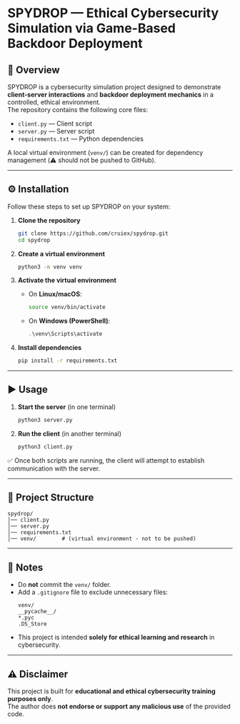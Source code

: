 # SPYDROP — Ethical Cybersecurity Simulation via Game-Based Backdoor Deployment

## 📌 Overview
SPYDROP is a cybersecurity simulation project designed to demonstrate **client-server interactions** and **backdoor deployment mechanics** in a controlled, ethical environment.  
The repository contains the following core files:

- `client.py` — Client script  
- `server.py` — Server script  
- `requirements.txt` — Python dependencies  

A local virtual environment (`venv/`) can be created for dependency management (⚠️ should not be pushed to GitHub).

---

## ⚙️ Installation

Follow these steps to set up SPYDROP on your system:

1. **Clone the repository**
   ```bash
   git clone https://github.com/cruiex/spydrop.git
   cd spydrop
   ```

2. **Create a virtual environment**
   ```bash
   python3 -m venv venv
   ```

3. **Activate the virtual environment**
   - On **Linux/macOS**:
     ```bash
     source venv/bin/activate
     ```
   - On **Windows (PowerShell)**:
     ```powershell
     .\venv\Scripts\activate
     ```

4. **Install dependencies**
   ```bash
   pip install -r requirements.txt
   ```

---

## ▶️ Usage

1. **Start the server** (in one terminal)
   ```bash
   python3 server.py
   ```

2. **Run the client** (in another terminal)
   ```bash
   python3 client.py
   ```

✅ Once both scripts are running, the client will attempt to establish communication with the server.

---

## 📂 Project Structure

```
spydrop/
│── client.py
│── server.py
│── requirements.txt
│── venv/        # (virtual environment - not to be pushed)
```

---

## 📝 Notes

- Do **not** commit the `venv/` folder.  
- Add a `.gitignore` file to exclude unnecessary files:
  ```
  venv/
  __pycache__/
  *.pyc
  .DS_Store
  ```
- This project is intended **solely for ethical learning and research** in cybersecurity.  

---

## ⚠️ Disclaimer
This project is built for **educational and ethical cybersecurity training purposes only**.  
The author does **not endorse or support any malicious use** of the provided code.
